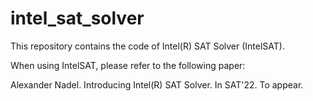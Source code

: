 # intel_sat_solver
This repository contains the code of Intel(R) SAT Solver (IntelSAT).

When using IntelSAT, please refer to the following paper:

Alexander Nadel. Introducing Intel(R) SAT Solver. In SAT'22. To appear.
